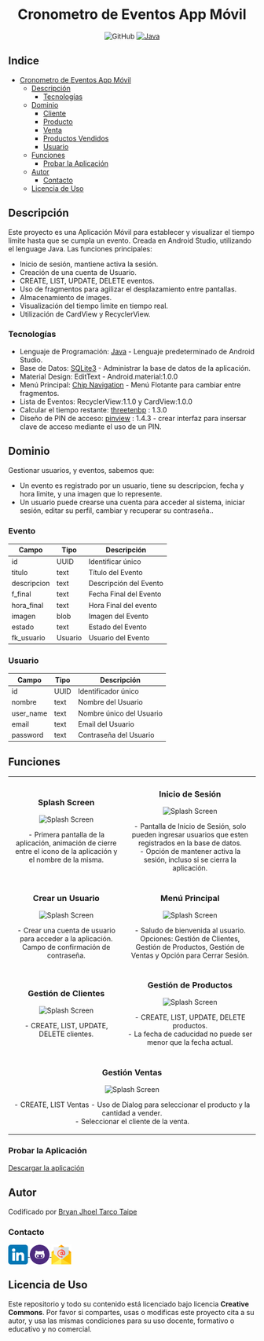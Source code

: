 <div align="center">
  
  # Cronometro de Eventos App Móvil
</div>

<div align="center">
  
  ![GitHub](https://img.shields.io/github/last-commit/bnphony/Cronometro-AS)
  [![Java](https://img.shields.io/badge/Code-Java-blue)](https://www.java.com/es/)
</div>

## Indice
- [Cronometro de Eventos App Móvil](#cronometro-de-eventos-app-móvil)
  - [Descripción](#descripción)
    - [Tecnologías](#tecnologías)
  - [Dominio](#dominio)
    - [Cliente](#cliente)
    - [Producto](#producto)
    - [Venta](#venta)
    - [Productos Vendidos](#productos-vendidos)
    - [Usuario](#usuario)
  - [Funciones](#funciones)
    - [Probar la Aplicación](#probar-la-aplicación)
  - [Autor](#autor)
    - [Contacto](#contacto)
  - [Licencia de Uso](#licencia-de-uso)

## Descripción
Este proyecto es una Aplicación Móvil para establecer y visualizar el tiempo limite hasta que se cumpla un evento. Creada en Android Studio, utilizando el lenguage Java.
Las funciones principales:
- Inicio de sesión, mantiene activa la sesión.
- Creación de una cuenta de Usuario.
- CREATE, LIST, UPDATE, DELETE eventos.
- Uso de fragmentos para agilizar el desplazamiento entre pantallas.
- Almacenamiento de images.
- Visualización del tiempo limite en tiempo real.
- Utilización de CardView y RecyclerView.
   
### Tecnologías

- Lenguaje de Programación: [Java](https://www.java.com/es/) - Lenguaje predeterminado de Android Studio.
- Base de Datos: [SQLite3](https://developer.android.com/tools/sqlite3?hl=es-419) - Administrar la base de datos de la aplicación.
- Material Design: EditText - Android.material:1.0.0
- Menú Principal: [Chip Navigation](https://github.com/ismaeldivita/chip-navigation-bar) - Menú Flotante para cambiar entre fragmentos.
- Lista de Eventos: RecyclerView:1.1.0 y CardView:1.0.0
- Calcular el tiempo restante: [threetenbp](https://github.com/JakeWharton/ThreeTenABP) : 1.3.0
- Diseño de PIN de acceso: [pinview](https://github.com/ChaosLeung/PinView) : 1.4.3 - crear interfaz para insersar clave de acceso mediante el uso de un PIN.
  
## Dominio

Gestionar usuarios, y eventos, sabemos que:

- Un evento es registrado por un usuario, tiene su descripcion, fecha y hora limite, y una imagen que lo represente.
- Un usuario puede crearse una cuenta para acceder al sistema, iniciar sesión, editar su perfil, cambiar y recuperar su contraseña..

### Evento

| Campo       | Tipo    | Descripción            |
|-------------|---------|------------------------|
| id          | UUID    | Identificar único      |
| titulo      | text    | Título del Evento      |
| descripcion | text    | Descripción del Evento |
| f_final     | text    | Fecha Final del Evento |
| hora_final  | text    | Hora Final del evento  |
| imagen      | blob    | Imagen del Evento      |
| estado      | text    | Estado del Evento      |
| fk_usuario  | Usuario | Usuario del Evento     |

### Usuario

| Campo     | Tipo | Descripción              |
|-----------|------|--------------------------|
| id        | UUID | Identificador único      |
| nombre    | text | Nombre del Usuario       |
| user_name | text | Nombre único del Usuario |
| email     | text | Email del Usuario        |
| password  | text | Contraseña del Usuario   |


## Funciones
<table>
  <tr>
    <td witdh="50%">
      <h3 align="center">Splash Screen</h3>
      <div align="center">
        <img src="./img_ventas/splash_screen.png" width="200" alt="Splash Screen">
        <p>
          - Primera pantalla de la aplicación, animación de cierre entre el icono de la aplicación y el nombre de la misma.
        </p>
      </div>
    </td>
    <td witdh="50%">
      <h3 align="center">Inicio de Sesión</h3>
      <div align="center">
        <img src="./img_ventas/login.png" width="200" alt="Splash Screen">
        <p>
          - Pantalla de Inicio de Sesión, solo pueden ingresar usuarios que esten registrados en la base de datos.<br/>
          - Opción de mantener activa la sesión, incluso si se cierra la aplicación.
        </p>
      </div>
    </td>
  </tr>
  
  <tr>
    <td witdh="50%">
      <h3 align="center">Crear un Usuario</h3>
      <div align="center">
        <img src="./img_ventas/crear_usuario.png" width="200" alt="Splash Screen">
        <p>
          - Crear una cuenta de usuario para acceder a la aplicación. Campo de confirmación de contraseña.
        </p>
      </div>
    </td>
    <td witdh="50%">
      <h3 align="center">Menú Principal</h3>
      <div align="center">
        <img src="./img_ventas/main_menu.png" width="200" alt="Splash Screen">
        <p>
          - Saludo de bienvenida al usuario. Opciones: Gestión de Clientes, Gestión de Productos, Gestión de Ventas y Opción para Cerrar Sesión. 
        </p>
      </div>
    </td>
  </tr>

  
  <tr>
    <td witdh="50%">
      <h3 align="center">Gestión de Clientes</h3>
      <div align="center">
        <img src="./img_ventas/create_client.png" width="200" alt="Splash Screen">
        <p>
          - CREATE, LIST, UPDATE, DELETE clientes.
        </p>
      </div>
    </td>
    <td witdh="50%">
      <h3 align="center">Gestión de Productos</h3>
      <div align="center">
        <img src="./img_ventas/create_product.png" width="200" alt="Splash Screen">
        <p>
          - CREATE, LIST, UPDATE, DELETE productos. </br>
        - La fecha de caducidad no puede ser menor que la fecha actual. 
        </p>
      </div>
    </td>
  </tr>

  <tr>
    <td witdh="100%" colspan="2">
      <h3 align="center">Gestión Ventas</h3>
      <div align="center">
        <img src="./img_ventas/create_sale.png" width="200" alt="Splash Screen">
        <p>
          - CREATE, LIST Ventas
          - Uso de Dialog para seleccionar el producto y la cantidad a vender.<br/>
          - Seleccionar el cliente de la venta.
        </p>
      </div>
    </td>
    
  </tr>
</table>

### Probar la Aplicación

[Descargar la aplicación](https://github.com/bnphony/Ventas-AS/tree/master/img_ventas/app.apk)



## Autor
Codificado por [Bryan Jhoel Tarco Taipe](https://github.com/bnphony)

### Contacto
<a href="https://www.linkedin.com/in/bryan-tarco01" rel="noopener noreferrer" target="_blank">
  <img align="center" src="https://github.com/bnphony/Portafolio/blob/deployed/static/img/linkedin_icon.png" alt="LinkedIn" height="40" width="40" />
</a>
<a href="https://github.com/bnphony" rel="noopener noreferrer" target="blank">
  <img align="center" src="https://github.com/bnphony/Portafolio/blob/deployed/static/img/github_icon.png" alt="GitHub" height="40" width="40" />
</a>
<a href="mailto: bryan.tarco01@gmail.com" target="_blank">
  <img align="center" src="https://github.com/bnphony/Portafolio/blob/deployed/static/img/email_icon.png" alt="Email" height="40" width="40" />
</a>



## Licencia de Uso
Este repositorio y todo su contenido está licenciado bajo licencia **Creative Commons**. Por favor si compartes, usas o modificas este proyecto cita a su
autor, y usa las mismas condiciones para su uso docente, formativo o educativo y no comercial.
